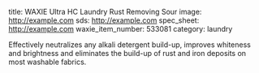 title: WAXIE Ultra HC Laundry Rust Removing Sour
image: http://example.com 
sds: http://example.com
spec_sheet: http://example.com
waxie_item_number: 533081
category: laundry

Effectively neutralizes any alkali detergent build-up, improves whiteness and brightness and eliminates the build-up of rust and iron deposits on most washable fabrics.
